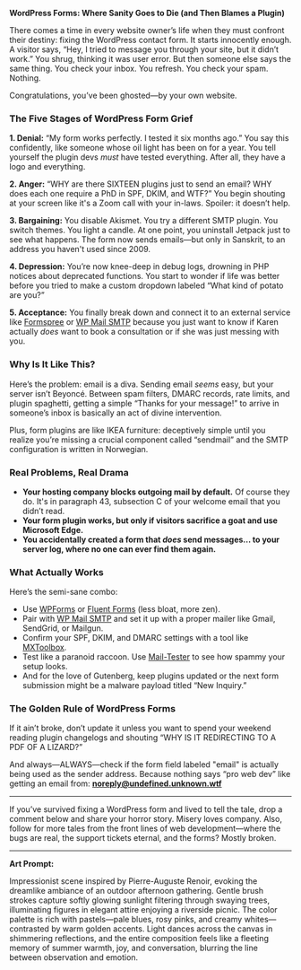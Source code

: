 **WordPress Forms: Where Sanity Goes to Die (and Then Blames a Plugin)**

There comes a time in every website owner’s life when they must confront their destiny: fixing the WordPress contact form. It starts innocently enough. A visitor says, “Hey, I tried to message you through your site, but it didn’t work.” You shrug, thinking it was user error. But then someone else says the same thing. You check your inbox. You refresh. You check your spam. Nothing.

Congratulations, you’ve been ghosted—by your own website.

### The Five Stages of WordPress Form Grief

**1. Denial:**
“My form works perfectly. I tested it six months ago.” You say this confidently, like someone whose oil light has been on for a year. You tell yourself the plugin devs *must* have tested everything. After all, they have a logo and everything.

**2. Anger:**
“WHY are there SIXTEEN plugins just to send an email? WHY does each one require a PhD in SPF, DKIM, and WTF?” You begin shouting at your screen like it's a Zoom call with your in-laws. Spoiler: it doesn’t help.

**3. Bargaining:**
You disable Akismet. You try a different SMTP plugin. You switch themes. You light a candle. At one point, you uninstall Jetpack just to see what happens. The form now sends emails—but only in Sanskrit, to an address you haven't used since 2009.

**4. Depression:**
You’re now knee-deep in debug logs, drowning in PHP notices about deprecated functions. You start to wonder if life was better before you tried to make a custom dropdown labeled “What kind of potato are you?”

**5. Acceptance:**
You finally break down and connect it to an external service like [Formspree](https://formspree.io/) or [WP Mail SMTP](https://wordpress.org/plugins/wp-mail-smtp/) because you just want to know if Karen actually *does* want to book a consultation or if she was just messing with you.

### Why Is It Like This?

Here’s the problem: email is a diva. Sending email *seems* easy, but your server isn’t Beyoncé. Between spam filters, DMARC records, rate limits, and plugin spaghetti, getting a simple “Thanks for your message!” to arrive in someone’s inbox is basically an act of divine intervention.

Plus, form plugins are like IKEA furniture: deceptively simple until you realize you’re missing a crucial component called “sendmail” and the SMTP configuration is written in Norwegian.

### Real Problems, Real Drama

* **Your hosting company blocks outgoing mail by default.** Of course they do. It's in paragraph 43, subsection C of your welcome email that you didn’t read.
* **Your form plugin works, but only if visitors sacrifice a goat and use Microsoft Edge.**
* **You accidentally created a form that *does* send messages… to your server log, where no one can ever find them again.**

### What Actually Works

Here’s the semi-sane combo:

* Use [WPForms](https://wordpress.org/plugins/wpforms-lite/) or [Fluent Forms](https://wordpress.org/plugins/fluentform/) (less bloat, more zen).
* Pair with [WP Mail SMTP](https://wordpress.org/plugins/wp-mail-smtp/) and set it up with a proper mailer like Gmail, SendGrid, or Mailgun.
* Confirm your SPF, DKIM, and DMARC settings with a tool like [MXToolbox](https://mxtoolbox.com/).
* Test like a paranoid raccoon. Use [Mail-Tester](https://www.mail-tester.com/) to see how spammy your setup looks.
* And for the love of Gutenberg, keep plugins updated or the next form submission might be a malware payload titled “New Inquiry.”

### The Golden Rule of WordPress Forms

If it ain’t broke, don’t update it unless you want to spend your weekend reading plugin changelogs and shouting “WHY IS IT REDIRECTING TO A PDF OF A LIZARD?”

And always—ALWAYS—check if the form field labeled "email" is actually being used as the sender address. Because nothing says “pro web dev” like getting an email from: **[noreply@undefined.unknown.wtf](mailto:noreply@undefined.unknown.wtf)**

---

If you’ve survived fixing a WordPress form and lived to tell the tale, drop a comment below and share your horror story. Misery loves company. Also, follow for more tales from the front lines of web development—where the bugs are real, the support tickets eternal, and the forms? Mostly broken.

---

**Art Prompt:**

Impressionist scene inspired by Pierre-Auguste Renoir, evoking the dreamlike ambiance of an outdoor afternoon gathering. Gentle brush strokes capture softly glowing sunlight filtering through swaying trees, illuminating figures in elegant attire enjoying a riverside picnic. The color palette is rich with pastels—pale blues, rosy pinks, and creamy whites—contrasted by warm golden accents. Light dances across the canvas in shimmering reflections, and the entire composition feels like a fleeting memory of summer warmth, joy, and conversation, blurring the line between observation and emotion.

